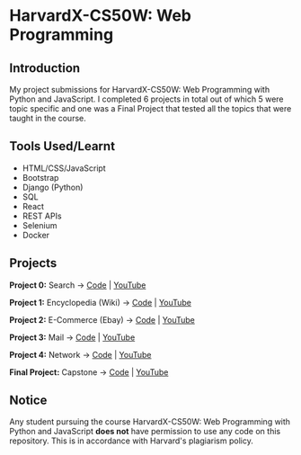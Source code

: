 # HarvardX-CS50W: Web Programming

## Introduction
My project submissions for HarvardX-CS50W: Web Programming with Python and JavaScript. I completed 6 projects in total out of which 5 were topic specific and one was a Final Project that tested all the topics that were taught in the course. 

## Tools Used/Learnt
- HTML/CSS/JavaScript
- Bootstrap
- Django (Python) 
- SQL
- React 
- REST APIs
- Selenium
- Docker

## Projects 
**Project 0:** Search -> [Code](https://github.com/aryanbh11/HarvardX-CS50W/tree/main/search) | [YouTube](https://youtu.be/gky5wUPF8UM)

**Project 1:** Encyclopedia (Wiki) -> [Code](https://github.com/aryanbh11/HarvardX-CS50W/tree/main/encyclopedia) | [YouTube](https://youtu.be/4dgoMSCRLjg)

**Project 2:** E-Commerce (Ebay) -> [Code](https://github.com/aryanbh11/HarvardX-CS50W/tree/main/e_commerce) | [YouTube](https://youtu.be/jqtDNMQY0u0)

**Project 3:** Mail -> [Code](https://github.com/aryanbh11/HarvardX-CS50W/tree/main/mail) | [YouTube](https://youtu.be/kM-to0JIHfY)

**Project 4:** Network -> [Code]() | [YouTube]()

**Final Project:** Capstone -> [Code]() | [YouTube]()

## Notice 
Any student pursuing the course HarvardX-CS50W: Web Programming with Python and JavaScript **does not** have permission to use any code on this repository. This is in accordance with Harvard's plagiarism policy. 
